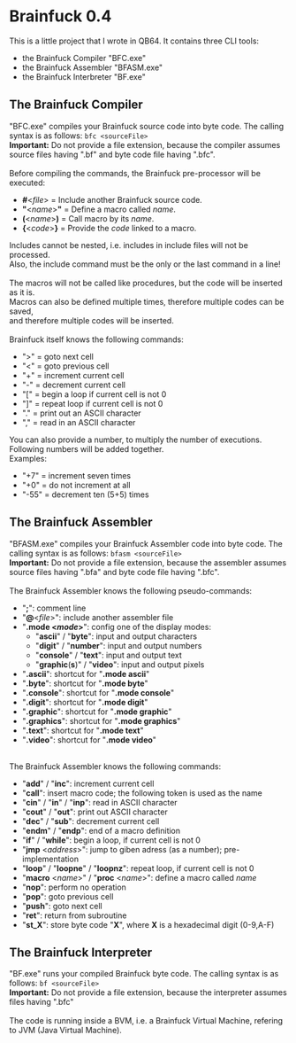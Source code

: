# Brainfuck 0.4

This is a little project that I wrote in QB64.
It contains three CLI tools:

- the Brainfuck Compiler "BFC.exe"
- the Brainfuck Assembler "BFASM.exe"
- the Brainfuck Interbreter "BF.exe"

## The Brainfuck Compiler

"BFC.exe" compiles your Brainfuck source code into byte code.
The calling syntax is as follows: ```bfc <sourceFile>```
\
**Important:** Do not provide a file extension, because the compiler assumes source files having ".bf" and byte code file having ".bfc".
\
\
Before compiling the commands,
the Brainfuck pre-processor will be executed:

- **#**&lt;*file*&gt; = Include another Brainfuck source code.
- **"**&lt;*name*&gt;**"** = Define a macro called *name*.
- **(**&lt;*name*&gt;**)** = Call macro by its *name*.
- **{**&lt;*code*&gt;**}** = Provide the *code* linked to a macro.

Includes cannot be nested,
i.e. includes in include files will not be processed.
\
Also,
the include command must be the only or the last command in a line!
\
\
The macros will not be called like procedures,
but the code will be inserted as it is.
\
Macros can also be defined multiple times,
therefore multiple codes can be saved,
\
and therefore multiple codes will be inserted.
\
\
Brainfuck itself knows the following commands:

- "&gt;" = goto next cell
- "&lt;" = goto previous cell
- "+" = increment current cell
- "-" = decrement current cell
- "[" = begin a loop if current cell is not 0
- "]" = repeat loop if current cell is not 0
- "." = print out an ASCII character
- "," = read in an ASCII character

You can also provide a number, to multiply the number of executions. Following numbers will be added together.
\
Examples:

- "+7" = increment seven times
- "+0" = do not increment at all
- "-55" = decrement ten (5+5) times

## The Brainfuck Assembler

"BFASM.exe" compiles your Brainfuck Assembler code into byte code.
The calling syntax is as follows: ```bfasm <sourceFile>```
\
**Important:** Do not provide a file extension, because the assembler assumes source files having ".bfa" and byte code file having ".bfc".
\
\
The Brainfuck Assembler knows the following pseudo-commands:

- "**;**": comment line
- "**@**&lt;*file*&gt;": include another assembler file
- "**.mode &lt;*mode*&gt;**": config one of the display modes:
  - "**ascii**" / "**byte**": input and output characters
  - "**digit**" / "**number**": input and output numbers
  - "**console**" / "**text**": input and output text
  - "**graphic**(**s**)" / "**video**": input and output pixels
- "**.ascii**": shortcut for "**.mode ascii**"
- "**.byte**": shortcut for "**.mode byte**"
- "**.console**": shortcut for "**.mode console**"
- "**.digit**": shortcut for "**.mode digit**"
- "**.graphic**": shortcut for "**.mode graphic**"
- "**.graphics**": shortcut for "**.mode graphics**"
- "**.text**": shortcut for "**.mode text**"
- "**.video**": shortcut for "**.mode video**"

\
The Brainfuck Assembler knows the following commands:

- "**add**" / "**inc**": increment current cell
- "**call**": insert macro code; the following token is used as the name
- "**cin**" / "**in**" / "**inp**": read in ASCII character
- "**cout**" / "**out**": print out ASCII character
- "**dec**" / "**sub**": decrement current cell
- "**endm**" / "**endp**": end of a macro definition
- "**if**" / "**while**": begin a loop, if current cell is not 0
- "**jmp** &lt;*address*&gt;": jump to giben adress (as a number); pre-implementation
- "**loop**" / "**loopne**" / "**loopnz**": repeat loop, if current cell is not 0
- "**macro** &lt;*name*&gt;" / "**proc** &lt;*name*&gt;": define a macro called *name*
- "**nop**": perform no operation
- "**pop**": goto previous cell
- "**push**": goto next cell
- "**ret**": return from subroutine
- "**st_X**": store byte code "**X**", where **X** is a hexadecimal digit (0-9,A-F)

## The Brainfuck Interpreter

"BF.exe" runs your compiled Brainfuck byte code.
The calling syntax is as follows: ```bf <sourceFile>```
\
**Important:** Do not provide a file extension, because the interpreter assumes files having ".bfc"
\
\
The code is running inside a BVM,
i.e. a Brainfuck Virtual Machine,
refering to JVM (Java Virtual Machine).
